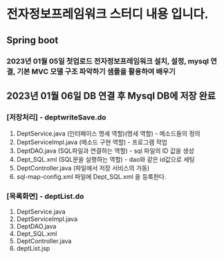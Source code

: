 # 전자정보프레임워크 스터디 내용 입니다. 
## Spring boot
### 2023년 01월 05일 첫업로드 전자정보프레임워크 설치, 설정, mysql 연결, 기본 MVC 모델 구조 파악하기 샘플을 활용하여 배우기

## 2023년 01월 06일 DB 연결 후 Mysql DB에 저장 완료
### [저장처리] - deptwriteSave.do
1. DeptService.java (인터페이스 명세 역할)(명세 역할) - 메소드들의 정의
2. DeptServiceImpl.java (메소드 구현 역할) - 프로그램 작업
3. DeptDAO.java (SQL파일과 연결하는 역할) - sql 파일의 ID 값을 생성
4. Dept_SQL.xml (SQL문을 실행하는 역할) - dao와 같은 id값으로 세팅
5. DeptController.java (파일에서 저장 서비스의 가동)
6. sql-map-config.xml 파일에 Dept_SQL.xml 을 등록한다.

### [목록화면] - deptList.do
1. DeptService.java
2. DeptServiceImpl.java
3. DeptDAO.java
4. Dept_SQL.xml
5. DeptController.java
6. deptList.jsp

